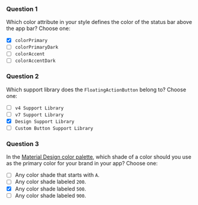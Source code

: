 ### Question 1
Which color attribute in your style defines the color of the status bar above the app bar? Choose one:
- [x] `colorPrimary`
- [ ] `colorPrimaryDark`
- [ ] `colorAccent`
- [ ] `colorAccentDark`

### Question 2
Which support library does the `FloatingActionButton` belong to? Choose one:
- [ ] `v4 Support Library`
- [ ] `v7 Support Library`
- [x] `Design Support Library`
- [ ] `Custom Button Support Library`

### Question 3
In the [Material Design color palette](https://material.io/design/style/color.html#color-color-palette), which shade of a color should you use as the primary color for your brand in your app? Choose one:
- [ ] Any color shade that starts with `A`.
- [ ] Any color shade labeled `200`.
- [x] Any color shade labeled `500`.
- [ ] Any color shade labeled `900`.
